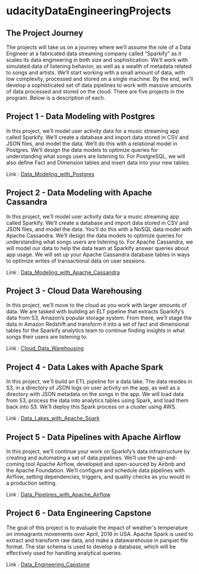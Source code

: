 # udacityDataEngineeringProjects

## The Project Journey
The projects will take us on a journey where we’ll assume the role of a Data Engineer at a fabricated data streaming company called “Sparkify” as it scales its data engineering in both size and sophistication. We’ll work with simulated data of listening behavior, as well as a wealth of metadata related to songs and artists. We’ll start working with a small amount of data, with low complexity, processed and stored on a single machine. By the end, we’ll develop a sophisticated set of data pipelines to work with massive amounts of data processed and stored on the cloud. There are five projects in the program. Below is a description of each.

## Project 1 - Data Modeling with Postgres
In this project, we’ll model user activity data for a music streaming app called Sparkify. We’ll create a database and import data stored in CSV and JSON files, and model the data. We’ll do this with a relational model in Postgres. We’ll design the data models to optimize queries for understanding what songs users are listening to. For PostgreSQL, we will also define Fact and Dimension tables and insert data into your new tables.

Link : [Data_Modeling_with_Postgres](https://github.com/bayatim/udacityDataEngineeringProjects/tree/main/Data_Modeling_with_Postgres)

## Project 2 - Data Modeling with Apache Cassandra
In this project, we’ll model user activity data for a music streaming app called Sparkify. We’ll create a database and import data stored in CSV and JSON files, and model the data. You’ll do this with a NoSQL data model with Apache Cassandra. We’ll design the data models to optimize queries for understanding what songs users are listening to. For Apache Cassandra, we will model our data to help the data team at Sparkify answer queries about app usage. We will set up your Apache Cassandra database tables in ways to optimize writes of transactional data on user sessions.

Link : [Data_Modeling_with_Apache_Cassandra](https://github.com/bayatim/udacityDataEngineeringProjects/tree/main/Data_Modeling_with_Apache_Cassandra)

## Project 3 - Cloud Data Warehousing
In this project, we’ll move to the cloud as you work with larger amounts of data. We are tasked with building an ELT pipeline that extracts Sparkify’s data from S3, Amazon’s popular storage system. From there, we’ll stage the data in Amazon Redshift and transform it into a set of fact and dimensional tables for the Sparkify analytics team to continue finding insights in what songs their users are listening to.

Link : [Cloud_Data_Warehousing](https://github.com/bayatim/udacityDataEngineeringProjects/tree/main/Cloud_Data_Warehousing)

## Project 4 - Data Lakes with Apache Spark
In this project, we'll build an ETL pipeline for a data lake. The data resides in S3, in a directory of JSON logs on user activity on the app, as well as a directory with JSON metadata on the songs in the app. We will load data from S3, process the data into analytics tables using Spark, and load them back into S3. We'll deploy this Spark process on a cluster using AWS.

Link : [Data_Lakes_with_Apache_Spark](https://github.com/bayatim/udacityDataEngineeringProjects/tree/main/Data_Lakes_with_Apache_Spark)

## Project 5 - Data Pipelines with Apache Airflow
In this project, we’ll continue your work on Sparkify’s data infrastructure by creating and automating a set of data pipelines. We’ll use the up-and-coming tool Apache Airflow, developed and open-sourced by Airbnb and the Apache Foundation. We’ll configure and schedule data pipelines with Airflow, setting dependencies, triggers, and quality checks as you would in a production setting.

Link : [Data_Pipelines_with_Apache_Airflow](https://github.com/bayatim/udacityDataEngineeringProjects/tree/main/Data_Pipelines_with_Apache_Airflow)

## Project 6 - Data Engineering Capstone
The goal of this project is to evaluate the impact of weather's temperature on immagrants movements over April, 2016 in USA. Apache Spark is used to extract and transform raw data, and make a datawarehouse in parquet file format. The star schema is used to develop a database, which will be effectively used for handling analytical queries.

Link : [Data_Engineering_Capstone](https://github.com/bayatim/udacityDataEngineeringProjects/tree/main/Data_Engineering_Capstone)

